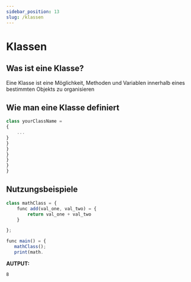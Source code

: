 ```yaml
---
sidebar_position: 13
slug: /klassen
---
```


# Klassen

## Was ist eine Klasse?

Eine Klasse ist eine Möglichkeit, Methoden und Variablen innerhalb eines bestimmten Objekts zu organisieren

## Wie man eine Klasse definiert

```jsx
class yourClassName =
{
    ...
}
}
}
}
}
}
}
```

## Nutzungsbeispiele

```jsx
class mathClass = {
    func add(val_one, val_two) = {
        return val_one + val_two
    }

};

func main() = {
   mathClass();
   print(math.
```

**AUTPUT:**

```
8
```
